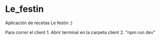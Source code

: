 # Le_festin
Aplicación de recetas Le festin :)

Para correr el client 
    1. Abrir terminal en la carpeta client
    2. "npm run dev"
